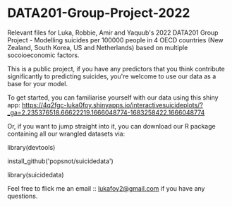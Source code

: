 # DATA201-Group-Project-2022
Relevant files for Luka, Robbie, Amir and Yaquub's 2022 DATA201 Group Project - Modelling suicides per 100000 people in 4 OECD countries (New Zealand, South Korea, US and Netherlands) based on multiple socoioeconomic factors.

This is a public project, if you have any predictors that you think contribute significantly to predicting suicides, you're welcome to use our data as a base for your model.

To get started, you can familiarise yourself with our data using this shiny app:
https://4q2fgc-luka0foy.shinyapps.io/interactivesuicideplots/?_ga=2.235376518.66622219.1666048774-1683258422.1666048774

Or, if you want to jump straight into it, you can download our R package containing all our wrangled datasets via:

library(devtools)

install_github('popsnot/suicidedata')

library(suicidedata)


Feel free to flick me an email :: lukafoy2@gmail.com if you have any questions.
